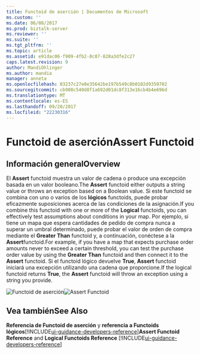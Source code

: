 ```yaml
---
title: Functoid de aserción | Documentos de Microsoft
ms.custom: ''
ms.date: 06/08/2017
ms.prod: biztalk-server
ms.reviewer: ''
ms.suite: ''
ms.tgt_pltfrm: ''
ms.topic: article
ms.assetid: e91dac06-f909-4fb2-8c87-828a3dfe2c27
caps.latest.revision: 9
author: MandiOhlinger
ms.author: mandia
manager: anneta
ms.openlocfilehash: 03237c27e0e35642be197b549c8b0102d9350702
ms.sourcegitcommit: cb908c540d8f1a692d01dc8f313e16cb4b4e696d
ms.translationtype: MT
ms.contentlocale: es-ES
ms.lasthandoff: 09/20/2017
ms.locfileid: "22230316"
---
```

# <a name="assert-functoid"></a><span data-ttu-id="3fdb5-102">Functoid de aserción</span><span class="sxs-lookup"><span data-stu-id="3fdb5-102">Assert Functoid</span></span>

## <a name="overview"></a><span data-ttu-id="3fdb5-103">Información general</span><span class="sxs-lookup"><span data-stu-id="3fdb5-103">Overview</span></span>
<span data-ttu-id="3fdb5-104">El **Assert** functoid muestra un valor de cadena o produce una excepción basada en un valor booleano.</span><span class="sxs-lookup"><span data-stu-id="3fdb5-104">The **Assert** functoid either outputs a string value or throws an exception based on a Boolean value.</span></span> <span data-ttu-id="3fdb5-105">Si este functoid se combina con uno o varios de los **lógicos** functoids, puede probar eficazmente suposiciones acerca de las condiciones de la asignación.</span><span class="sxs-lookup"><span data-stu-id="3fdb5-105">If you combine this functoid with one or more of the **Logical** functoids, you can effectively test assumptions about conditions in your map.</span></span> <span data-ttu-id="3fdb5-106">Por ejemplo, si tiene un mapa que espera cantidades de pedido de compra nunca a superar un umbral determinado, puede probar el valor de orden de compra mediante el **Greater Than** functoid y, a continuación, conéctese a la **Assert**functoid.</span><span class="sxs-lookup"><span data-stu-id="3fdb5-106">For example, if you have a map that expects purchase order amounts never to exceed a certain threshold, you can test the purchase order value by using the **Greater Than** functoid and then connect it to the **Assert** functoid.</span></span> <span data-ttu-id="3fdb5-107">Si el functoid lógico devuelve **True**, **Assert** functoid iniciará una excepción utilizando una cadena que proporcione.</span><span class="sxs-lookup"><span data-stu-id="3fdb5-107">If the logical functoid returns **True**, the **Assert** functoid will throw an exception using a string you provide.</span></span>  
  
 <span data-ttu-id="3fdb5-108">![Functoid de aserción](../core/media/assertfunctoid.gif "AssertFunctoid")</span><span class="sxs-lookup"><span data-stu-id="3fdb5-108">![Assert Functoid](../core/media/assertfunctoid.gif "AssertFunctoid")</span></span>  
  
## <a name="see-also"></a><span data-ttu-id="3fdb5-109">Vea también</span><span class="sxs-lookup"><span data-stu-id="3fdb5-109">See Also</span></span>  
 <span data-ttu-id="3fdb5-110">**Referencia de Functoid de aserción** y **referencia a Functoids lógicos**[!INCLUDE[ui-guidance-developers-reference](../includes/ui-guidance-developers-reference.md)]</span><span class="sxs-lookup"><span data-stu-id="3fdb5-110">**Assert Functoid Reference** and **Logical Functoids Reference** [!INCLUDE[ui-guidance-developers-reference](../includes/ui-guidance-developers-reference.md)]</span></span>